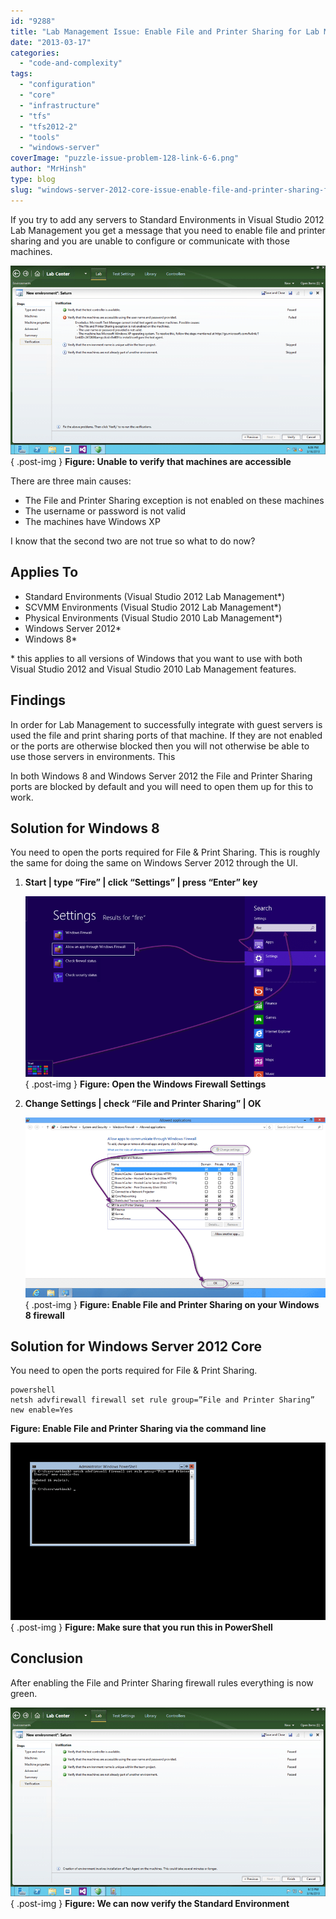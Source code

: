 ```yaml
---
id: "9288"
title: "Lab Management Issue: Enable File and Printer Sharing for Lab Management Standard Environments"
date: "2013-03-17"
categories: 
  - "code-and-complexity"
tags: 
  - "configuration"
  - "core"
  - "infrastructure"
  - "tfs"
  - "tfs2012-2"
  - "tools"
  - "windows-server"
coverImage: "puzzle-issue-problem-128-link-6-6.png"
author: "MrHinsh"
type: blog
slug: "windows-server-2012-core-issue-enable-file-and-printer-sharing-for-lab-management-standard-environments"
---
```


If you try to add any servers to Standard Environments in Visual Studio 2012 Lab Management you get a message that you need to enable file and printer sharing and you are unable to configure or communicate with those machines.

![image](images/image11-1-1.png "image")  
{ .post-img }
**Figure: Unable to verify that machines are accessible**

There are three main causes:

- The File and Printer Sharing exception is not enabled on these machines
- The username or password is not valid
- The machines have Windows XP

I know that the second two are not true so what to do now?

## Applies To

- Standard Environments (Visual Studio 2012 Lab Management\*)
- SCVMM Environments (Visual Studio 2012 Lab Management\*)
- Physical Environments (Visual Studio 2010 Lab Management\*)
- Windows Server 2012\*
- Windows 8\*

\* this applies to all versions of Windows that you want to use with both Visual Studio 2012 and Visual Studio 2010 Lab Management features.

## Findings

In order for Lab Management to successfully integrate with guest servers is used the file and print sharing ports of that machine. If they are not enabled or the ports are otherwise blocked then you will not otherwise be able to use those servers in environments. This

In both Windows 8 and Windows Server 2012 the File and Printer Sharing ports are blocked by default and you will need to open them up for this to work.

## Solution for Windows 8

You need to open the ports required for File & Print Sharing. This is roughly the same for doing the same on Windows Server 2012 through the UI.

1. **Start | type “Fire” | click “Settings” | press “Enter” key**
    
    ![image](images/image12-2-2.png "image")  
{ .post-img }
    **Figure: Open the Windows Firewall Settings**
    
2. **Change Settings | check “File and Printer Sharing” | OK**
    
    ![image](images/image13-3-3.png "image")  
{ .post-img }
    **Figure: Enable File and Printer Sharing on your Windows 8 firewall**
    

## Solution for Windows Server 2012 Core

You need to open the ports required for File & Print Sharing.

```
powershell
netsh advfirewall firewall set rule group=”File and Printer Sharing” new enable=Yes

```

**Figure: Enable File and Printer Sharing via the command line**

![image](images/image14-4-4.png "image")  
{ .post-img }
**Figure: Make sure that you run this in PowerShell**

## Conclusion

After enabling the File and Printer Sharing firewall rules everything is now green.

![image](images/image15-5-5.png "image")  
{ .post-img }
**Figure: We can now verify the Standard Environment**


